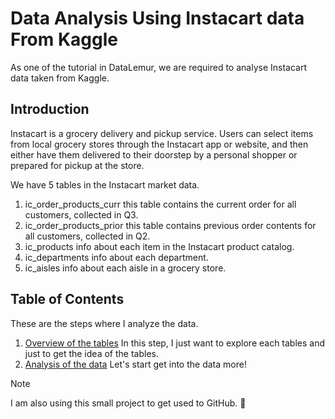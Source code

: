 # Data Analysis Using Instacart data From Kaggle
As one of the tutorial in DataLemur, we are required to analyse Instacart data taken from Kaggle.

## Introduction
Instacart is a grocery delivery and pickup service. Users can select items from local grocery stores through the Instacart app or website, and then either have them delivered to their doorstep by a personal shopper or prepared for pickup at the store.

We have 5 tables in the Instacart market data.
1. ic_order_products_curr
   this table contains the current order for all customers, collected in Q3.
3. ic_order_products_prior
   this table contains previous order contents for all customers, collected in Q2.
4. ic_products
   info about each item in the Instacart product catalog.
5. ic_departments
   info about each department.
6. ic_aisles
   info about each aisle in a grocery store.

## Table of Contents
These are the steps where I analyze the data.

1. [Overview of the tables](explore.sql)
   In this step, I just want to explore each tables and just to get the idea of the tables.
2. [Analysis of the data](analysis.md)
   Let's start get into the data more!


>[!NOTE]
>I am also using this small project to get used to GitHub. :monocle_face:
